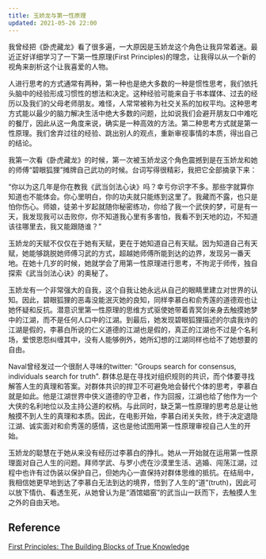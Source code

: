 ```yaml
---
title: 玉娇龙与第一性原理
updated: 2021-05-26 22:00
---
```


我曾经把《卧虎藏龙》看了很多遍，一大原因是玉娇龙这个角色让我异常着迷。最近正好详细学习了一下第一性原理(First Principles)的理念，让我得以从一个新的视角来剖析这个让我喜爱的人物。

人进行思考的方式通常有两种，第一种也是绝大多数的一种是惯性思考，我们依托头脑中的经验形成习惯性的想法和决定。这种经验可能来自于书本媒体、过去的经历以及我们的父母老师朋友。难怪，人常常被称为社交关系的加权平均。这种思考方式能以最少的脑力解决生活中绝大多数的问题，比如说我们会避开朋友口中难吃的餐厅，因此从这一角度来说，确实是一种高效的方法。第二种思考方式就是第一性原理。我们舍弃过往的经验、跳出别人的观点，重新审视事情的本质，得出自己的结论。

我第一次看《卧虎藏龙》的时候，第一次被玉娇龙这个角色震撼到是在玉娇龙和她的师傅“碧眼狐狸”摊牌自己武功的时候。台词写得很精彩，我把它全部摘录下来：

“你以为这几年是你在教我《武当剑法心诀》吗？幸亏你识字不多。那些字就算你知道也不能体会。你心里明白，你的功夫就只能练到这里了。我藏而不露，也只是怕你伤心。师娘，徒弟十岁起就随你秘密练功，你给了我一个武侠的梦，可是有一天，我发现我可以击败你，你不知道我心里有多害怕，我看不到天地的边，不知道该往哪里去，我又能跟随谁？”

玉娇龙的天赋不仅仅在于她有天赋，更在于她知道自己有天赋。因为知道自己有天赋，她能够跳脱她师傅习武的方式，超越她师傅所能到达的边界，发现另一番天地。在她十几岁的时候，她就学会了用第一性原理进行思考，不拘泥于师传，独自探索《武当剑法心诀》的奥秘了。

玉娇龙有一个非常强大的自我，这个自我让她永远从自己的眼睛里建立对世界的认知。因此，碧眼狐狸的恶毒没能泯灭她的良知，同样李慕白和俞秀莲的道德观也让她怀疑和反抗。潜意识里第一性原理的思维方式驱使她带着青冥剑亲身去触摸她梦中的江湖，而不是任何人口中的江湖。到最后，她发现碧眼狐狸描述的尔虞我诈的江湖是假的，李慕白所说的仁义道德的江湖也是假的，真正的江湖也不过是个名利场，爱恨恩怨纠缠其中，没有人能够例外，她所幻想的江湖同样也给不了她想要的自由。

Naval曾经发过一个很耐人寻味的twitter: "Groups search for consensus, individuals search for truth". 群体总是在寻找对组织规则的共识，而个体要寻找解答人生的真理和答案。对群体共识的捍卫不可避免地会替代个体的思考，李慕白就是如此。他是江湖世界中侠义道德的守卫者，作为回报，江湖也给了他作为一个大侠的名利地位以及主持公道的权柄。与此同时，缺乏第一性原理的思考总是让他触摸不到人生的真理和本质。因此，在电影开始，李慕白闭关失败，终于决定退隐江湖、诚实面对和俞秀莲的感情，这也是他试图用第一性原理审视自己人生的开始。

玉娇龙的聪慧在于她从来没有经历过李慕白的挣扎。她从一开始就在运用第一性原理面对自己人生的问题。拜师学武、与罗小虎在沙漠里生活、逃婚、闯荡江湖，过程中也许有过伪装以保护自己，但她内心一直保持对群体思维的抵抗。在结局中，我相信她更早地到达了李慕白无法到达的境界，悟到了人生的“道”(truth)，因此可以放下情仇、看透生死，从她曾认为是“酒馆娼窑”的武当山一跃而下，去触摸人生之外的自由天地。
## Reference

[First Principles: The Building Blocks of True Knowledge](https://fs.blog/2018/04/first-principles/)
